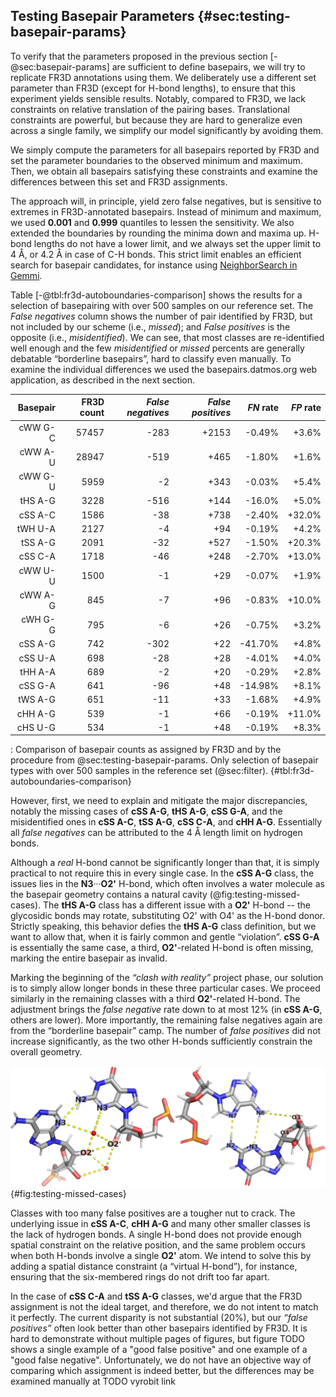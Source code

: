 ## Testing Basepair Parameters {#sec:testing-basepair-params}

To verify that the parameters proposed in the previous section [-@sec:basepair-params] are sufficient to define basepairs, we will try to replicate FR3D annotations using them.
We deliberately use a different set parameter than FR3D (except for H-bond lengths), to ensure that this experiment yields sensible results.
Notably, compared to FR3D, we lack constraints on relative translation of the pairing bases.
Translational constraints are powerful, but because they are hard to generalize even across a single family, we simplify our model significantly by avoiding them.

We simply compute the parameters for all basepairs reported by FR3D and set the parameter boundaries to the observed minimum and maximum.
Then, we obtain all basepairs satisfying these constraints and examine the differences between this set and FR3D assignments.

The approach will, in principle, yield zero false negatives, but is sensitive to extremes in FR3D-annotated basepairs.
Instead of minimum and maximum, we used **0.001** and **0.999** quantiles to lessen the sensitivity.
We also extended the boundaries by rounding the minima down and maxima up.
H-bond lengths do not have a lower limit, and we always set the upper limit to 4 Å, or 4.2 Å in case of C-H bonds.
This strict limit enables an efficient search for basepair candidates, for instance using [NeighborSearch in Gemmi](https://gemmi.readthedocs.io/en/latest/analysis.html).

Table [-@tbl:fr3d-autoboundaries-comparison] shows the results for a selection of basepairing with over 500 samples on our reference set.
The _False negatives_ column shows the number of pair identified by FR3D, but not included by our scheme (i.e., _missed_); and _False positives_ is the opposite (i.e., _misidentified_).
We can see, that most classes are re-identified well enough and the few _misidentified_ or _missed_ percents are generally debatable “borderline basepairs”, hard to classify even manually.
To examine the individual differences we used the basepairs.datmos.org web application, as described in the next section.
<!-- The terms _false negative_ and _false positive_ are an overstatement, as we do not have a ground truth. -->

<!--
family	bases	count_all	count_baseline	count_target	count_dropped	count_added	family_id	diff	diff_percent_p	diff_percent_n
cww	G-C	59610	57457	59327	283	2153	1	-283 +2153	-0.49%	+3.6%
cww	A-U	29412	28947	28893	519	465	1	-519 +465	-1.8%	+1.6%
cww	G-U	6302	5959	6300	2	343	1	-2 +343	-0.034%	+5.4%
ths	A-G	3372	3228	2856	516	144	10	-516 +144	-16.0%	+5.0%
css	A-C	2324	1586	2286	38	738	11	-38 +738	-2.4%	+32.0%
twh	U-A	2221	2127	2217	4	94	4	-4 +94	-0.19%	+4.2%
tss	A-G	2091	2091	2586	53	527	12	-32 +527	-1.5%	+20.3%
css	C-A	1966	1718	1920	46	248	11	-46 +248	-2.7%	+13.0%
cww	U-U	1529	1500	1528	1	29	1	-1 +29	-0.067%	+1.9%
cww	A-G	941	845	934	7	96	1	-7 +96	-0.83%	+10.0%
cwh	G-G	821	795	815	6	26	3	-6 +26	-0.75%	+3.2%
css	A-G	764	742	462	302	22	11	-302 +22	-41.0%	+4.8%
css	U-A	726	698	698	28	28	11	-28 +28	-4.0%	+4.0%
thh	A-A	709	689	707	2	20	8	-2 +20	-0.29%	+2.8%
css	G-A	689	641	593	96	48	11	-96 +48	-15.0%	+8.1%
tws	A-G	684	651	673	11	33	6	-11 +33	-1.7%	+4.9%
chh	A-G	605	539	604	1	66	7	-1 +66	-0.19%	+11.0%
chs	U-G	582	534	581	1	48	9	-1 +48	-0.19%	+8.3%
-->
|Basepair | FR3D count | _False negatives_ | _False positives_ | _FN_ rate | _FP_ rate |
|-------:|---------:|--------:|--------:|------:|------:|
| cWW G-C | 57457 | -283 | +2153 | -0.49%  | +3.6%  |
| cWW A-U | 28947 | -519 | +465  | -1.80%  | +1.6%  |
| cWW G-U | 5959  | -2   | +343  | -0.03%  | +5.4%  |
| tHS A-G | 3228  | -516 | +144  | -16.0%  | +5.0%  |
| cSS A-C | 1586  | -38  | +738  | -2.40%  | +32.0% |
| tWH U-A | 2127  | -4   | +94   | -0.19%  | +4.2%  |
| tSS A-G | 2091  | -32  | +527  | -1.50%  | +20.3% |
| cSS C-A | 1718  | -46  | +248  | -2.70%  | +13.0% |
| cWW U-U | 1500  | -1   | +29   | -0.07%  | +1.9%  |
| cWW A-G | 845   | -7   | +96   | -0.83%  | +10.0% |
| cWH G-G | 795   | -6   | +26   | -0.75%  | +3.2%  |
| cSS A-G | 742   | -302 | +22   | -41.70% | +4.8%  |
| cSS U-A | 698   | -28  | +28   | -4.01%  | +4.0%  |
| tHH A-A | 689   | -2   | +20   | -0.29%  | +2.8%  |
| cSS G-A | 641   | -96  | +48   | -14.98% | +8.1%  |
| tWS A-G | 651   | -11  | +33   | -1.68%  | +4.9%  |
| cHH A-G | 539   | -1   | +66   | -0.19%  | +11.0% |
| cHS U-G | 534   | -1   | +48   | -0.19%  | +8.3%  |

: Comparison of basepair counts as assigned by FR3D and by the procedure from @sec:testing-basepair-params. Only selection of basepair types with over 500 samples in the reference set (@sec:filter). {#tbl:fr3d-autoboundaries-comparison}

However, first, we need to explain and mitigate the major discrepancies, notably the missing cases of **cSS A-G**, **tHS A-G**, **cSS G-A**, and the misidentified ones in **cSS A-C**, **tSS A-G**, **cSS C-A**, and **cHH A-G**.<!-- maybe also cWW A-G -->
Essentially all _false negatives_ can be attributed to the 4 Å length limit on hydrogen bonds.
<!-- cite https://biomodel.uah.es/en/water/hbonds.htm? -->
Although a _real_ H-bond cannot be significantly longer than that, it is simply practical to not require this in every single case.
In the **cSS A-G** class, the issues lies in the **N3**···**O2'** H-bond, which often involves a water molecule as the basepair geometry contains a natural cavity (@fig:testing-missed-cases).
The **tHS A-G** class has a different issue with a **O2'** H-bond -- the glycosidic bonds may rotate, substituting O2' with O4' as the H-bond donor.
Strictly speaking, this behavior defies the **tHS A-G** class definition, but we want to allow that, when it is fairly common and gentle “violation”.
**cSS G-A** is essentially the same case, a third, **O2'**-related H-bond is often missing, marking the entire basepair as invalid.

Marking the beginning of the _“clash with reality”_ project phase, our solution is to simply allow longer bonds in these three particular cases.
We proceed similarly in the remaining classes with a third **O2'**-related H-bond.
The adjustment brings the _false negative_ rate down to at most 12% (in **cSS A-G**, others are lower).
More importantly, the remaining false negatives again are from the “borderline basepair” camp.
The number of _false positives_ did not increase significantly, as the two other H-bonds sufficiently constrain the overall geometry.

![**cSS A-G** (left, 3cpw 0-1259:0-1074) and **tHS A-G** (right, 3ccm 0-1606:0-1589) basepairs: In both cases, insisting on presence of the **O2'** related H-bond is too limiting. We thus lift the length limit on few specific H-bonds.](../img/testing-missed-cases.svg){#fig:testing-missed-cases}

Classes with too many false positives are a tougher nut to crack.
The underlying issue in **cSS A-C**, **cHH A-G** and many other smaller classes is the lack of hydrogen bonds.
A single H-bond does not provide enough spatial constraint on the relative position, and the same problem occurs when both H-bonds involve a single **O2'** atom.
We intend to solve this by adding a spatial distance constraint (a “virtual H-bond”), for instance, ensuring that the six-membered rings do not drift too far apart.

In the case of **cSS C-A** and **tSS A-G** classes, we'd argue that the FR3D assignment is not the ideal target, and therefore, we do not intent to match it perfectly.
The current disparity is not substantial (20%), but our _“false positives”_ often look better than other basepairs identified by FR3D.
It is hard to demonstrate without multiple pages of figures, but figure TODO shows a single example of a "good false positive" and one example of a "good false negative".
Unfortunately, we do not have an objective way of comparing which assignment is indeed better, but the differences may be examined manually at TODO vyrobit link

